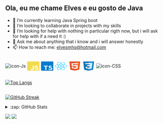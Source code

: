 ## Ola, eu me chame Elves e eu gosto de Java


- 🌱 I’m currently learning Java Spring boot
- 👯 I’m looking to collaborate in projects with my skills
- 🤔 I’m looking for help with nothing in particular rigth now, but i will ask for help with if a need it :) 
- 💬 Ask me about anything that i know and i will answer honestly
- 📫 How to reach me: elvesmhs@hotmail.com


<div style="display: inline_block"><br>
  <img align="center" alt="icon-Js" height="30" width="40" src="https://icongr.am/devicon/java-original.svg?size=128&color=currentColor">
  <img align="center" alt="icon-Js" height="30" width="40" src="https://raw.githubusercontent.com/devicons/devicon/master/icons/javascript/javascript-plain.svg">
  <img align="center" alt="icon-Ts" height="30" width="40" src="https://raw.githubusercontent.com/devicons/devicon/master/icons/typescript/typescript-plain.svg">
  <img align="center" alt="icon-React" height="30" width="40" src="https://raw.githubusercontent.com/devicons/devicon/master/icons/react/react-original.svg">
  <img align="center" alt="icon-HTML" height="30" width="40" src="https://raw.githubusercontent.com/devicons/devicon/master/icons/html5/html5-original.svg">
  <img align="center" alt="icon-CSS" height="30" width="40" src="https://raw.githubusercontent.com/devicons/devicon/master/icons/css3/css3-original.svg">
  <img align="center" alt="icon-CSS" height="30" width="40" src="https://icongr.am/devicon/git-original.svg?size=128&color=currentColor">
</div>
  
  ##
   [![Top Langs](https://github-readme-stats-lemon-rho-38.vercel.app/api/top-langs/?username=ElvesAguiar)](https://github.com/ElvesAguiar/github-readme-stats)
   ##
   ##
[![GitHub Streak](https://streak-stats.demolab.com?user=ElvesAguiar&theme=dark&hide_border=true)](https://git.io/streak-stats)

 


  <details>
  <summary>:zap: GitHub Stats</summary>

  <img align="left" alt="ElvesAguiar GitHub Stats" src="https://github-readme-stats-lemon-rho-38.vercel.app/api?username=ElvesAguiar&show_icons=true&hide_border=false&title_color=ff652f&icon_color=FFE400&bg_color=09131B&text_color=ffffff&border_color=0c1a25" />


  
  
</details>
 
<div> 


  <a href = "mailto:elvesmhsnogueira@gmail.com"><img src="https://img.shields.io/badge/-Gmail-%23333?style=for-the-badge&logo=gmail&logoColor=white" target="_blank"></a>
  <a href="https://www.linkedin.com/in/elves-aguiar-91a1551a0" target="_blank"><img src="https://img.shields.io/badge/-LinkedIn-%230077B5?style=for-the-badge&logo=linkedin&logoColor=white" target="_blank"></a> 
  
</div>




